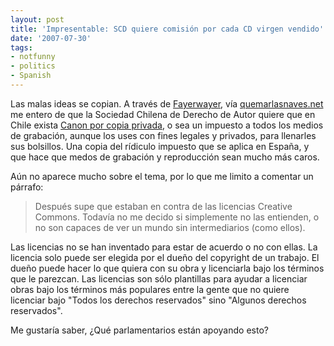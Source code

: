 ```yaml
---
layout: post
title: 'Impresentable: SCD quiere comisión por cada CD virgen vendido'
date: '2007-07-30'
tags:
- notfunny
- politics
- Spanish
---
```


Las malas ideas se copian. A través de [Fayerwayer][1], vía [quemarlasnaves.net][3] me entero de que la Sociedad Chilena de Derecho de Autor quiere que en Chile exista [Canon por copia privada][2], o sea un impuesto a todos los medios de grabación, aunque los uses con fines legales y privados, para llenarles sus bolsillos. Una copia del rídiculo impuesto que se aplica en España, y que hace que medos de grabación y reproducción sean mucho más caros.

Aún no aparece mucho sobre el tema, por lo que me limito a comentar un párrafo:

> Después supe que estaban en contra de las licencias Creative Commons. Todavía no me decido si simplemente no las entienden, o no son capaces de ver un mundo sin intermediarios (como ellos).

Las licencias no se han inventado para estar de acuerdo o no con ellas. La licencia solo puede ser elegida por el dueño del copyright de un trabajo. El dueño puede hacer lo que quiera con su obra y licenciarla bajo los términos que le parezcan. Las licencias son sólo plantillas para ayudar a licenciar obras bajo los términos más populares entre la gente que no quiere licenciar bajo "Todos los derechos reservados" sino "Algunos derechos reservados".

Me gustaría saber, ¿Qué parlamentarios están apoyando esto?

[1]: http://www.fayerwayer.com/2007/07/impresentable-scd-quiere-comision-por-cada-cd-virgen-vendido/  
 [2]: http://es.wikipedia.org/wiki/Canon_por_copia_privada_%28Espa%C3%B1a%29  
 [3]: http://www.quemarlasnaves.net/2007/07/24/la-scd-quiere-que-pagues-por-cada-cd-virgen/


